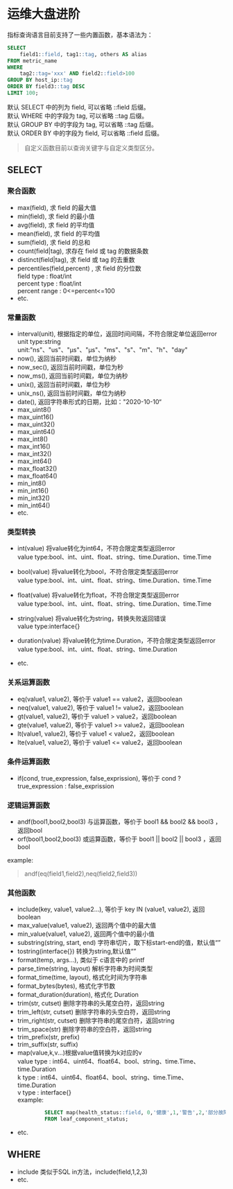 # 运维大盘进阶

指标查询语言目前支持了一些内置函数，基本语法为：
```sql
SELECT 
    field1::field, tag1::tag, others AS alias 
FROM metric_name 
WHERE 
    tag2::tag='xxx' AND field2::field>100 
GROUP BY host_ip::tag 
ORDER BY field3::tag DESC 
LIMIT 100;
```

默认 SELECT 中的列为 field, 可以省略 ::field 后缀。<br>
默认 WHERE 中的字段为 tag, 可以省略 ::tag 后缀。<br>
默认 GROUP BY 中的字段为 tag, 可以省略 ::tag 后缀。<br>
默认 ORDER BY 中的字段为 field, 可以省略 ::field 后缀。<br>

>自定义函数目前以查询关键字与自定义类型区分。

## SELECT
### 聚合函数
* max(field), 求 field  的最大值
* min(field), 求 field 的最小值
* avg(field), 求 field  的平均值
* mean(field), 求 field  的平均值
* sum(field), 求 field  的总和
* count(field|tag), 求存在 field 或 tag 的数据条数
* distinct(field|tag), 求 field 或 tag 的去重数
* percentiles(field,percent) , 求 field 的分位数<br>
	 field type : float/int<br>
	 percent type : float/int<br>
	 percent range : 0<=percent<=100
* etc.

### 常量函数
* interval(unit), 根据指定的单位，返回时间间隔，不符合限定单位返回error<br>
 unit type:string<br>
 unit:"ns"、"us"、"µs"、"μs"、"ms"、"s"、"m"、"h"、"day"
* now(), 返回当前时间戳，单位为纳秒
* now_sec(), 返回当前时间戳，单位为秒
* now_ms(), 返回当前时间戳，单位为纳秒
* unix(), 返回当前时间戳，单位为秒
* unix_ns(), 返回当前时间戳，单位为纳秒
* date(), 返回字符串形式的日期，比如："2020-10-10“
* max_uint8()
* max_uint16()
* max_uint32()
* max_uint64()
* max_int8()
* max_int16()
* max_int32()
* max_int64()
* max_float32()
* max_float64()
* min_int8()
* min_int16()
* min_int32()
* min_int64()
* etc.

### 类型转换
* int(value) 将value转化为int64，不符合限定类型返回error<br>
	   value type:bool、int、uint、float、string、time.Duration、time.Time
  
* bool(value) 将value转化为bool，不符合限定类型返回error<br>
       value type:bool、int、uint、float、string、time.Duration、time.Time
	   
* float(value) 将value转化为float，不符合限定类型返回error<br>
       value type:bool、int、uint、float、string、time.Duration、time.Time
	   
* string(value) 将value转化为string，转换失败返回错误<br>
       value type:interface{}
	   
* duration(value) 将value转化为time.Duration，不符合限定类型返回error<br>
       value type:bool、int、uint、float、string、time.Duration

* etc.

### 关系运算函数
* eq(value1, value2), 等价于 value1 == value2，返回boolean
* neq(value1, value2), 等价于 value1 != value2，返回boolean
* gt(value1, value2), 等价于 value1 > value2，返回boolean
* gte(value1, value2), 等价于 value1 >= value2，返回boolean
* lt(value1, value2), 等价于 value1 < value2，返回boolean
* lte(value1, value2), 等价于 value1 <= value2，返回boolean

### 条件运算函数
* if(cond, true_expression, false_exprission), 等价于 cond ? true_expression : false_exprission

### 逻辑运算函数
* andf(bool1,bool2,bool3) 与运算函数，等价于 bool1 && bool2 && bool3 ，返回bool
* orf(bool1,bool2,bool3) 或运算函数，等价于 bool1 || bool2 || bool3 ，返回bool

example:
> andf(eq(field1,field2),neq(field2,field3))

### 其他函数
* include(key, value1, value2...), 等价于 key IN (value1, value2), 返回 boolean
* max_value(value1, value2), 返回两个值中的最大值
* min_value(value1, value2), 返回两个值中的最小值
* substring(string, start, end) 字符串切片，取下标start-end的值，默认值“”
* tostring(interface{}) 转换为string,默认值“”
* format(temp, args...), 类似于 c语言中的 printf
* parse_time(string, layout)  解析字符串为时间类型
* format_time(time, layout), 格式化时间为字符串
* format_bytes(bytes), 格式化字节数
* format_duration(duration), 格式化 Duration
* trim(str, cutset) 删除字符串的头尾空白符，返回string
* trim_left(str, cutset) 删除字符串的头空白符，返回string
* trim_right(str, cutset) 删除字符串的尾空白符，返回string
* trim_space(str) 删除字符串的空白符，返回string
* trim_prefix(str, prefix)
* trim_suffix(str, suffix)
* map(value,k,v...)根据value值转换为k对应的v<br>
		value type : int64、uint64、float64、bool、string、time.Time、time.Duration<br>
		k type : int64、uint64、float64、bool、string、time.Time、time.Duration<br>
		v type : interface{}<br>
		example:
```sql
			SELECT map(health_status::field, 0,'健康',1,'警告',2,'部分故障',3,'严重故障')
			FROM leaf_component_status;
```
* etc.


## WHERE
* include 类似于SQL in方法，include(field,1,2,3)
* etc.
